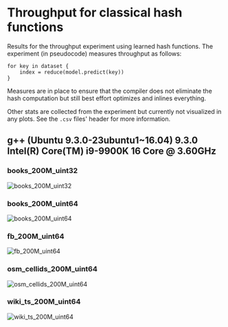 # Throughput for classical hash functions

Results for the throughput experiment using learned hash functions. The experiment (in pseudocode) measures throughput
as follows:

```
for key in dataset {
    index = reduce(model.predict(key))
}
```

Measures are in place to ensure that the compiler does not eliminate the hash computation but still best effort
optimizes and inlines everything.

Other stats are collected from the experiment but currently not visualized in any plots. See the `.csv` files' header
for more information.

## g++ (Ubuntu 9.3.0-23ubuntu1~16.04) 9.3.0 Intel(R) Core(TM) i9-9900K 16 Core @ 3.60GHz

### books_200M_uint32

![books_200M_uint32](https://github.com/andreaskipf/hashing/blob/main/results/throughput_learned/graphs/throughput_learned-g++_books_200M_uint32.png)

### books_200M_uint64

![books_200M_uint64](https://github.com/andreaskipf/hashing/blob/main/results/throughput_learned/graphs/throughput_learned-g++_books_200M_uint64.png)

### fb_200M_uint64

![fb_200M_uint64](https://github.com/andreaskipf/hashing/blob/main/results/throughput_learned/graphs/throughput_learned-g++_fb_200M_uint64.png)

### osm_cellids_200M_uint64

![osm_cellids_200M_uint64](https://github.com/andreaskipf/hashing/blob/main/results/throughput_learned/graphs/throughput_learned-g++_osm_cellids_200M_uint64.png)

### wiki_ts_200M_uint64

![wiki_ts_200M_uint64](https://github.com/andreaskipf/hashing/blob/main/results/throughput_learned/graphs/throughput_learned-g++_wiki_ts_200M_uint64.png)